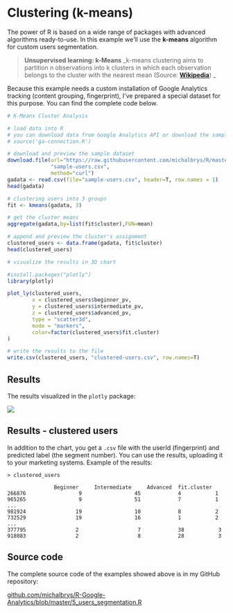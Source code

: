 # Clustering \(k-means\)

The power of R is based on a wide range of packages with advanced algorithms ready-to-use. In this example we'll use the **k-means** algorithm for custom users segmentation.

> **Unsupervised learning: k-Means**
> _k-means clustering aims to partition n observations into k clusters in which each observation belongs to the cluster with the nearest mean \(Source: __****[Wikipedia](https://en.wikipedia.org/wiki/K-means_clustering)****__\)
> _

Because this example needs a custom installation of Google Analytics tracking \(content grouping, fingerprint\), I've prepared a special dataset for this purpose. You can find the complete code below.

```r
# K-Means Cluster Analysis

# load data into R
# you can download data from Google Analytics API or download the sample dataset
# source('ga-connection.R')

# download and preview the sample dataset
download.file(url="https://raw.githubusercontent.com/michalbrys/R/master/users-segmentation/sample-users.csv",
              "sample-users.csv",
              method="curl")
gadata <- read.csv(file="sample-users.csv", header=T, row.names = 1)
head(gadata)

# clustering users into 3 groups
fit <- kmeans(gadata, 3)

# get the cluster means 
aggregate(gadata,by=list(fit$cluster),FUN=mean)

# append and preview the cluster's assignment
clustered_users <- data.frame(gadata, fit$cluster)
head(clustered_users)

# visualize the results in 3D chart

#install.packages("plotly")
library(plotly)

plot_ly(clustered_users, 
        x = clustered_users$beginner_pv, 
        y = clustered_users$intermediate_pv, 
        z = clustered_users$advanced_pv, 
        type = "scatter3d", 
        mode = "markers", 
        color=factor(clustered_users$fit.cluster)
)

# write the results to the file
write.csv(clustered_users, "clustered-users.csv", row.names=T)
```

## Results

The results visualized in the `plotly` package:

![](/assets/5_clustering.gif)

## Results - clustered users

In addition to the chart, you get a `.csv` file with the userId \(fingerprint\) and predicted label \(the segment number\). You can use the results, uploading it to your marketing systems. Example of the results:

```
> clustered_users

               Beginner     Intermediate     Advanced  fit.cluster
266876                 9                 45            4           1
965265                 9                 51            7           1
...
981924                19                 10            8           2
732529                19                 16            1           2
...
377795                2                   7            38           3
918083                2                   8            28           3
```

## Source code

The complete source code of the examples showed above is in my GitHub repository:

[github.com/michalbrys/R-Google-Analytics/blob/master/5_users_segmentation.R](https://github.com/michalbrys/R-Google-Analytics/blob/master/5_users_segmentation.R)

